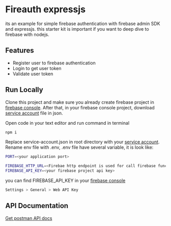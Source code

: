 
# Fireauth expressjs

its an example for simple firebase authentication with firebase admin SDK and expressjs. this starter kit is important if you want to deep dive to firebase with nodejs.


## Features

- Register user to firebase authentication
- Login to get user token
- Validate user token


## Run Locally

Clone this project and make sure you already create firebase project in [firebase console](https://console.firebase.google.com/u/0/). After that, in your firebase console project, download [service account](https://stackoverflow.com/questions/40799258/where-can-i-get-serviceaccountcredentials-json-for-firebase-admin) file in json.


Open code in your text editor and run command in terminal
```bash
npm i
```
Replace service-account.json in root directory with your [service account](https://stackoverflow.com/questions/40799258/where-can-i-get-serviceaccountcredentials-json-for-firebase-admin). Rename env file with .env, .env file have several variable, it is look like:
```bash
PORT=<your application port>

FIREBASE_HTTP_URL=<Firebae http endpoint is used for call firebase function directly without any dependencies>
FIREBASE_API_KEY=<your firebase project api key>
```
you can find FIREBASE_API_KEY in your [firebase console](https://console.firebase.google.com/u/0/)
```bash
Settings > General > Web API Key
```

## API Documentation

[Get postman API docs](https://documenter.getpostman.com/view/15555730/2sAYX3qiDR)

